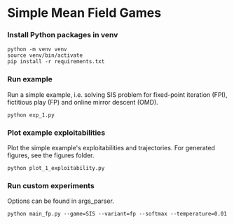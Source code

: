 # Simple Mean Field Games

### Install Python packages in venv
```
python -m venv venv
source venv/bin/activate
pip install -r requirements.txt
```

### Run example
Run a simple example, i.e. solving SIS problem for fixed-point iteration (FPI), fictitious play (FP) and online mirror descent (OMD).
```
python exp_1.py
```

### Plot example exploitabilities
Plot the simple example's exploitabilities and trajectories. For generated figures, see the figures folder.
```
python plot_1_exploitability.py
```

### Run custom experiments
Options can be found in args_parser.
```
python main_fp.py --game=SIS --variant=fp --softmax --temperature=0.01
```
